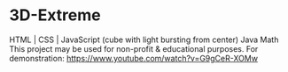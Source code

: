 # 3D-Extreme
HTML | CSS | JavaScript  (cube with light bursting from center) Java Math
This project may be used for non-profit & educational purposes.
For demonstration: https://www.youtube.com/watch?v=G9gCeR-XOMw
